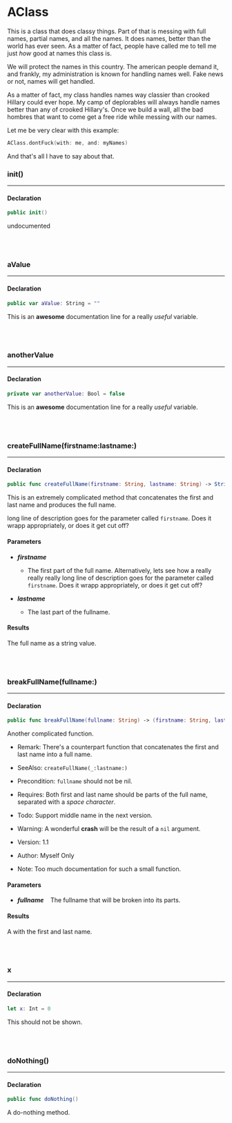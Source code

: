 AClass
====

This is a class that does classy things.
Part of that is messing with full names, partial names, and all the names.
It does names, better than the world has ever seen.  As a matter of fact,
people have called me to tell me just *how* good at names this class is.

We will protect the names in this country.  The american people demand it,
and frankly, my administration is known for handling names well.  Fake
news or not, names will get handled.

As a matter of fact, my class handles names way classier than crooked Hillary
could ever hope.  My camp of deplorables will always handle names better than
any of crooked Hillary's.  Once we build a wall, all the bad hombres that 
want to come get a free ride while messing with our names.

Let me be very clear with this example:

```swift
AClass.dontFuck(with: me, and: myNames)
```

And that's all I have to say about that.


### init()

---

#### Declaration

```swift
public init()
```

undocumented

<br />
<br />

### aValue

---

#### Declaration

```swift
public var aValue: String = ""
```

This is an **awesome** documentation line for a really *useful* variable.

<br />
<br />

### anotherValue

---

#### Declaration

```swift
private var anotherValue: Bool = false
```

This is an **awesome** documentation line for a really *useful* variable.

<br />
<br />

### createFullName(firstname:lastname:)

---

#### Declaration

```swift
public func createFullName(firstname: String, lastname: String) -> String
```

This is an extremely complicated method that concatenates the first and last name and produces the full name.

long line of description goes for the parameter called `firstname`.  Does it wrapp appropriately, or does 
it get cut off?



#### Parameters

- **_firstname_**
   + The first part of the full name.  Alternatively, lets see how a really really really long line of description goes for the parameter called `firstname`.  Does it wrapp appropriately, or does it get cut off?


- **_lastname_**
   + The last part of the fullname.


#### Results
The full name as a string value.

<br />
<br />

### breakFullName(fullname:)

---

#### Declaration

```swift
public func breakFullName(fullname: String) -> (firstname: String, lastname: String)
```

Another complicated function.


- Remark:
There's a counterpart function that concatenates the first and last name into a full name.

- SeeAlso:  `createFullName(_:lastname:)`

- Precondition: `fullname` should not be nil.
- Requires: Both first and last name should be parts of the full name, separated with a *space character*.

- Todo: Support middle name in the next version.

- Warning: A wonderful **crash** will be the result of a `nil` argument.

- Version: 1.1

- Author: Myself Only

- Note: Too much documentation for such a small function.


#### Parameters

- **_fullname_** &nbsp;&nbsp; The fullname that will be broken into its parts.


#### Results
A  with the first and last name.

<br />
<br />

### x

---

#### Declaration

```swift
let x: Int = 0
```

This should not be shown.

<br />
<br />

### doNothing()

---

#### Declaration

```swift
public func doNothing()
```

A do-nothing method.

<br />
<br />

